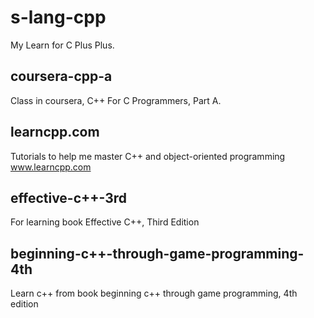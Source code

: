 # s-lang-cpp

My Learn for C Plus Plus.


## coursera-cpp-a
Class in coursera, C++ For C Programmers, Part A.

## learncpp.com
Tutorials to help me master C++ and object-oriented programming
www.learncpp.com

## effective-c++-3rd
For learning book Effective C++, Third Edition

## beginning-c++-through-game-programming-4th
Learn c++ from book beginning c++ through game programming, 4th edition

